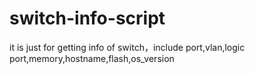 # switch-info-script
it is just for  getting  info of  switch，include port,vlan,logic port,memory,hostname,flash,os_version
